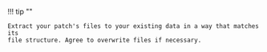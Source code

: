 !!! tip ""

    Extract your patch's files to your existing data in a way that matches its
    file structure. Agree to overwrite files if necessary.